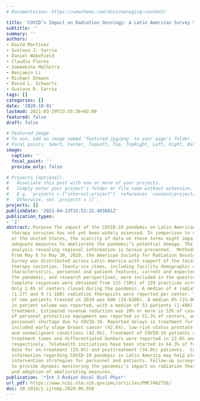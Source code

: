 ```yaml
---
# Documentation: https://wowchemy.com/docs/managing-content/

title: 'COVID’s Impact on Radiation Oncology: A Latin American Survey Study'
subtitle: ''
summary: ''
authors:
- David Martinez
- Gustavo J. Sarria
- Daniel Wakefield
- Claudio Flores
- Sameeksha Malhotra
- Benjamin Li
- Michael Ehmann
- David L. Schwartz
- Gustavo R. Sarria
tags: []
categories: []
date: '2020-10-01'
lastmod: 2021-03-29T13:55:36+02:00
featured: false
draft: false

# Featured image
# To use, add an image named `featured.jpg/png` to your page's folder.
# Focal points: Smart, Center, TopLeft, Top, TopRight, Left, Right, BottomLeft, Bottom, BottomRight.
image:
  caption: ''
  focal_point: ''
  preview_only: false

# Projects (optional).
#   Associate this post with one or more of your projects.
#   Simply enter your project's folder or file name without extension.
#   E.g. `projects = ["internal-project"]` references `content/project/deep-learning/index.md`.
#   Otherwise, set `projects = []`.
projects: []
publishDate: '2021-04-13T15:51:15.493681Z'
publication_types:
- '2'
abstract: Purpose The impact of the COVID-19 pandemic on Latin American radiation
  therapy services has not yet been widely assessed. In comparison to centers in Europe
  or the United States, the scarcity of data on these terms might impair design of
  adequate measures to ameliorate the pandemic’s potential damage. The first survey-based
  analysis revealing regional information is herein presented.  Methods and Materials
  From May 6 to May 30, 2020, the American Society for Radiation Oncology’s COVID-19
  Survey was distributed across Latin America with support of the local national radiation
  therapy societies. Twenty-six items, including facility demographic and financial
  characteristics, personnel and patient features, current and expected impact of
  the pandemic, and research perspectives, were included in the questionnaire.  Results
  Complete responses were obtained from 115 (50%) of 229 practices across 15 countries.
  Only 2.6% of centers closed during the pandemic. A median of 4 radiation oncologists
  (1-27) and 9 (1-100) radiation therapists were reported per center. The median number
  of new patients treated in 2019 was 600 (24-6200). A median 8% (1%-90%) decrease
  in patient volume was reported, with a median of 53 patients (1-490) remaining under
  treatment. Estimated revenue reduction was 20% or more in 53% of cases. Shortage
  of personal protective equipment was reported in 51.3% of centers, and 27% reported
  personnel shortage due to COVID-19. Reported delays in treatment for low-risk entities
  included early stage breast cancer (42.6%), low-risk status prostate cancer (67%),
  and nonmalignant conditions (42.6%). Treatment of COVID-19 patients at designated
  treatment times and differentiated bunkers were reported in 22.6% and 10.4% of centers,
  respectively. Telehealth initiatives have been started in 64.3% of facilities to
  date for on-treatment (29.6%) and posttreatment (34.8%) patients.  Conclusions Regional
  information regarding COVID-19 pandemic in Latin America may help elucidate suitable
  intervention strategies for personnel and patients. Follow-up surveys will be performed
  to provide dynamic monitoring the pandemic’s impact on radiation therapy services
  and adoption of ameliorating measures.
publication: '*Int J Radiat Oncol Biol Phys*'
url_pdf: https://www.ncbi.nlm.nih.gov/pmc/articles/PMC7462756/
doi: 10.1016/j.ijrobp.2020.06.058
---
```

